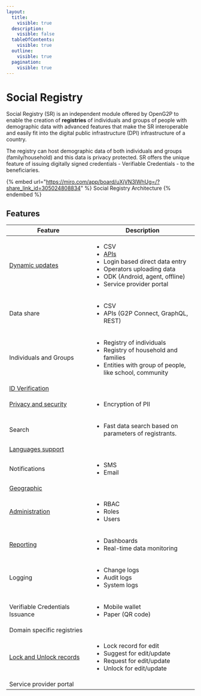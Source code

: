 ```yaml
---
layout:
  title:
    visible: true
  description:
    visible: false
  tableOfContents:
    visible: true
  outline:
    visible: true
  pagination:
    visible: true
---
```


# Social Registry

Social Registry (SR) is an independent module offered by OpenG2P to enable the creation of **registries** of individuals and groups of people with demographic data with advanced features that make the SR interoperable and easily fit into the digital public infrastructure (DPI) infrastructure of a country.&#x20;

The registry can host demographic data of both individuals and groups (family/household) and this data is privacy protected.  SR offers the unique feature of issuing digitally signed credentials - Verifiable Credentials - to the beneficiaries.

{% embed url="https://miro.com/app/board/uXjVN3lWhUg=/?share_link_id=305024808834" %}
Social Registry Architecture
{% endembed %}

## Features

<table><thead><tr><th width="268">Feature</th><th width="348">Description </th></tr></thead><tbody><tr><td><a href="features/registry-update-mechanisms.md">Dynamic updates</a></td><td><ul><li>CSV</li><li><a href="features/api/">APIs</a></li><li>Login based direct data entry</li><li>Operators uploading data</li><li>ODK (Android, agent, offline)</li><li>Service provider portal</li></ul></td></tr><tr><td>Data share</td><td><ul><li>CSV</li><li>APIs (G2P Connect, GraphQL, REST)</li></ul></td></tr><tr><td>Individuals and Groups</td><td><ul><li>Registry of individuals</li><li>Registry of household and families</li><li>Entities with group of people, like school, community</li></ul></td></tr><tr><td><a href="features/id-verification.md">ID Verification</a></td><td></td></tr><tr><td><a href="functionality/privacy-and-security.md">Privacy and security</a></td><td><ul><li>Encryption of PII</li></ul></td></tr><tr><td>Search</td><td><ul><li>Fast data search based on parameters of registrants.</li></ul></td></tr><tr><td><a href="functionality/languages-support/">Languages support</a></td><td></td></tr><tr><td>Notifications</td><td><ul><li>SMS</li><li>Email</li></ul></td></tr><tr><td><a href="functionality/geographic.md">Geographic</a></td><td></td></tr><tr><td><a href="functionality/administration/">Administration</a></td><td><ul><li>RBAC</li><li>Roles</li><li>Users</li></ul></td></tr><tr><td><a href="functionality/monitoring-and-reporting/">Reporting</a></td><td><ul><li>Dashboards</li><li>Real-time data monitoring</li></ul></td></tr><tr><td>Logging</td><td><ul><li>Change logs</li><li>Audit logs</li><li>System logs</li></ul></td></tr><tr><td>Verifiable Credentials Issuance</td><td><ul><li>Mobile wallet</li><li>Paper (QR code)</li></ul></td></tr><tr><td>Domain specific registries </td><td></td></tr><tr><td><a href="functionality/lock-and-unlock.md">Lock and Unlock records</a></td><td><ul><li>Lock record for edit</li><li>Suggest for edit/update</li><li>Request for edit/update</li><li>Unlock for edit/update</li></ul></td></tr><tr><td>Service provider portal</td><td></td></tr></tbody></table>
